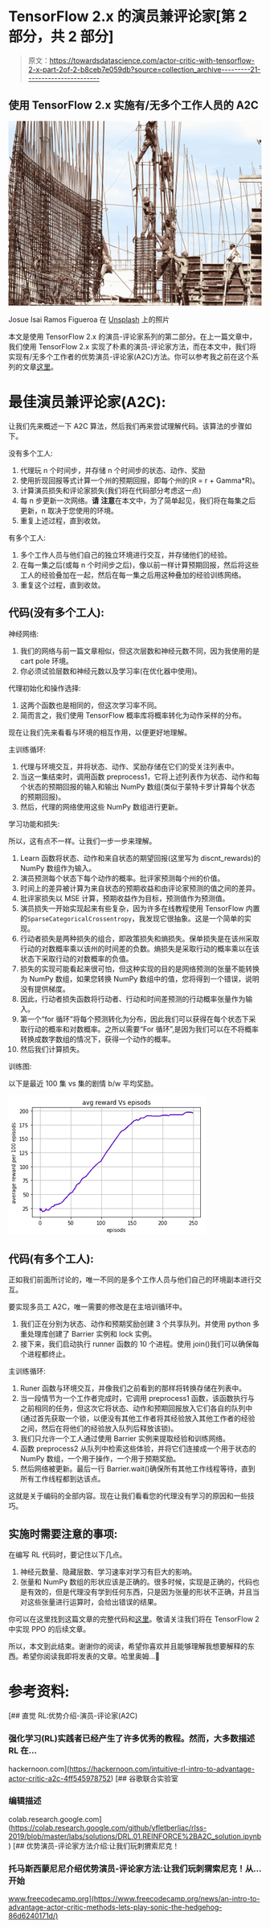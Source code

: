 # TensorFlow 2.x 的演员兼评论家[第 2 部分，共 2 部分]

> 原文：<https://towardsdatascience.com/actor-critic-with-tensorflow-2-x-part-2of-2-b8ceb7e059db?source=collection_archive---------21----------------------->

## 使用 TensorFlow 2.x 实施有/无多个工作人员的 A2C

![](img/f32fd5f677d16c0baba4f2fab0585918.png)

Josue Isai Ramos Figueroa 在 [Unsplash](https://unsplash.com/s/photos/multiple-workers?utm_source=unsplash&utm_medium=referral&utm_content=creditCopyText) 上的照片

本文是使用 TensorFlow 2.x 的演员-评论家系列的第二部分。在上一篇文章中，我们使用 TensorFlow 2.x 实现了朴素的演员-评论家方法，而在本文中，我们将实现有/无多个工作者的优势演员-评论家(A2C)方法。你可以参考我之前在这个系列的文章[这里](/actor-critic-with-tensorflow-2-x-part-1-of-2-d1e26a54ce97)。

# 最佳演员兼评论家(A2C):

让我们先来概述一下 A2C 算法，然后我们再来尝试理解代码。该算法的步骤如下。

没有多个工人:

1.  代理玩 n 个时间步，并存储 n 个时间步的状态、动作、奖励
2.  使用折现回报等式计算一个州的预期回报，即每个州的(R = r + Gamma*R)。
3.  计算演员损失和评论家损失(我们将在代码部分考虑这一点)
4.  每 n 步更新一次网络。**请** **注意**在本文中，为了简单起见，我们将在每集之后更新，n 取决于您使用的环境。
5.  重复上述过程，直到收敛。

有多个工人:

1.  多个工作人员与他们自己的独立环境进行交互，并存储他们的经验。
2.  在每一集之后(或每 n 个时间步之后)，像以前一样计算预期回报，然后将这些工人的经验叠加在一起，然后在每一集之后用这种叠加的经验训练网络。
3.  重复这个过程，直到收敛。

## 代码(没有多个工人):

神经网络:

1.  我们的网络与前一篇文章相似，但这次层数和神经元数不同，因为我使用的是 cart pole 环境。
2.  你必须试验层数和神经元数以及学习率(在优化器中使用)。

代理初始化和操作选择:

1.  这两个函数也是相同的，但这次学习率不同。
2.  简而言之，我们使用 TensorFlow 概率库将概率转化为动作采样的分布。

现在让我们先来看看与环境的相互作用，以便更好地理解。

主训练循环:

1.  代理与环境交互，并将状态、动作、奖励存储在它们的受关注列表中。
2.  当这一集结束时，调用函数 preprocess1，它将上述列表作为状态、动作和每个状态的预期回报的输入和输出 NumPy 数组(类似于蒙特卡罗计算每个状态的预期回报)。
3.  然后，代理的网络使用这些 NumPy 数组进行更新。

学习功能和损失:

所以，这有点不一样。让我们一步一步来理解。

1.  Learn 函数将状态、动作和来自状态的期望回报(这里写为 discnt_rewards)的 NumPy 数组作为输入。
2.  演员预测每个状态下每个动作的概率。批评家预测每个州的价值。
3.  时间上的差异被计算为来自状态的预期收益和由评论家预测的值之间的差异。
4.  批评家损失以 MSE 计算，预期收益作为目标，预测值作为预测值。
5.  演员损失一开始实现起来有些复杂，因为许多在线教程使用 TensorFlow 内置的`SparseCategoricalCrossentropy`，我发现它很抽象。这是一个简单的实现。
6.  行动者损失是两种损失的组合，即政策损失和熵损失。保单损失是在该州采取行动的对数概率乘以该州的时间差的负数。熵损失是采取行动的概率乘以在该状态下采取行动的对数概率的负值。
7.  损失的实现可能看起来很可怕，但这种实现的目的是网络预测的张量不能转换为 NumPy 数组，如果您转换 NumPy 数组中的值，您将得到一个错误，说明没有提供梯度。
8.  因此，行动者损失函数将行动者、行动和时间差预测的行动概率张量作为输入。
9.  第一个“for 循环”将每个预测转化为分布，因此我们可以获得在每个状态下采取行动的概率和对数概率。之所以需要“For 循环”,是因为我们可以在不将概率转换成数字数组的情况下，获得一个动作的概率。
10.  然后我们计算损失。

训练图:

以下是最近 100 集 vs 集的剧情 b/w 平均奖励。

![](img/0b0ed49bbe852062afcb2ab795d2602b.png)

## 代码(有多个工人):

正如我们前面所讨论的，唯一不同的是多个工作人员与他们自己的环境副本进行交互。

要实现多员工 A2C，唯一需要的修改是在主培训循环中。

1.  我们正在分别为状态、动作和预期奖励创建 3 个共享队列。并使用 python 多重处理库创建了 Barrier 实例和 lock 实例。
2.  接下来，我们启动执行 runner 函数的 10 个进程。使用 join()我们可以确保每个进程都终止。

主训练循环:

1.  Runer 函数与环境交互，并像我们之前看到的那样将转换存储在列表中。
2.  当一段情节为一个工作者完成时，它调用 preprocess1 函数，该函数执行与之前相同的任务，但这次它将状态、动作和预期回报放入它们各自的队列中(通过首先获取一个锁，以便没有其他工作者将其经验放入其他工作者的经验之间，然后在将他们的经验放入队列后释放该锁)。
3.  我们只允许一个工人通过使用 Barrier 实例来提取经验和训练网络。
4.  函数 preprocess2 从队列中检索这些体验，并将它们连接成一个用于状态的 NumPy 数组，一个用于操作，一个用于预期奖励。
5.  然后网络被更新。最后一行 Barrier.wait()确保所有其他工作线程等待，直到所有工作线程都到达该点。

这就是关于编码的全部内容。现在让我们看看您的代理没有学习的原因和一些技巧。

## 实施时需要注意的事项:

在编写 RL 代码时，要记住以下几点。

1.  神经元数量、隐藏层数、学习速率对学习有巨大的影响。
2.  张量和 NumPy 数组的形状应该是正确的。很多时候，实现是正确的，代码也是有效的，但是代理没有学到任何东西，只是因为张量的形状不正确，并且当对这些张量进行运算时，会给出错误的结果。

你可以在这里找到这篇文章的完整代码和[这里](https://github.com/abhisheksuran/Atari_DQN/blob/master/Multi_Worker_Actor_Critic.ipynb)。敬请关注我们将在 TensorFlow 2 中实现 PPO 的后续文章。

所以，本文到此结束。谢谢你的阅读，希望你喜欢并且能够理解我想要解释的东西。希望你阅读我即将发表的文章。哈里奥姆…🙏

# 参考资料:

[](https://hackernoon.com/intuitive-rl-intro-to-advantage-actor-critic-a2c-4ff545978752) [## 直觉 RL:优势介绍-演员-评论家(A2C)

### 强化学习(RL)实践者已经产生了许多优秀的教程。然而，大多数描述 RL 在…

hackernoon.com](https://hackernoon.com/intuitive-rl-intro-to-advantage-actor-critic-a2c-4ff545978752) [](https://colab.research.google.com/github/yfletberliac/rlss-2019/blob/master/labs/solutions/DRL.01.REINFORCE%2BA2C_solution.ipynb) [## 谷歌联合实验室

### 编辑描述

colab.research.google.com](https://colab.research.google.com/github/yfletberliac/rlss-2019/blob/master/labs/solutions/DRL.01.REINFORCE%2BA2C_solution.ipynb) [](https://www.freecodecamp.org/news/an-intro-to-advantage-actor-critic-methods-lets-play-sonic-the-hedgehog-86d6240171d/) [## 优势演员-评论家方法介绍:让我们玩刺猬索尼克！

### 托马斯西蒙尼尼介绍优势演员-评论家方法:让我们玩刺猬索尼克！从…开始

www.freecodecamp.org](https://www.freecodecamp.org/news/an-intro-to-advantage-actor-critic-methods-lets-play-sonic-the-hedgehog-86d6240171d/)